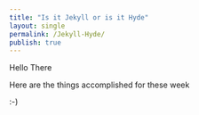 ```yaml
---
title: "Is it Jekyll or is it Hyde"
layout: single
permalink: /Jekyll-Hyde/
publish: true
---
```


Hello There

Here are the things accomplished for these week

:-)